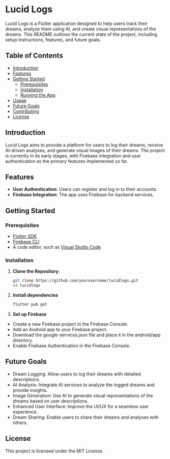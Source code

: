 # Lucid Logs

Lucid Logs is a Flutter application designed to help users track their dreams, analyze them using AI, and create visual representations of the dreams. This README outlines the current state of the project, including setup instructions, features, and future goals.

## Table of Contents
- [Introduction](#introduction)
- [Features](#features)
- [Getting Started](#getting-started)
  - [Prerequisites](#prerequisites)
  - [Installation](#installation)
  - [Running the App](#running-the-app)
- [Usage](#usage)
- [Future Goals](#future-goals)
- [Contributing](#contributing)
- [License](#license)

## Introduction

Lucid Logs aims to provide a platform for users to log their dreams, receive AI-driven analyses, and generate visual images of their dreams. The project is currently in its early stages, with Firebase integration and user authentication as the primary features implemented so far.

## Features

- **User Authentication**: Users can register and log in to their accounts.
- **Firebase Integration**: The app uses Firebase for backend services.

## Getting Started

### Prerequisites

- [Flutter SDK](https://flutter.dev/docs/get-started/install)
- [Firebase CLI](https://firebase.google.com/docs/cli)
- A code editor, such as [Visual Studio Code](https://code.visualstudio.com/)

### Installation

1. **Clone the Repository**:
   ```bash
   git clone https://github.com/yourusername/lucidlogs.git
   cd lucidlogs

2. **Install dependencies**
    ```bash
    flutter pub get

3. **Set up Firebase**

- Create a new Firebase project in the Firebase Console.
- Add an Android app to your Firebase project.
- Download the google-services.json file and place it in the android/app directory.
- Enable Firebase Authentication in the Firebase Console.

## Future Goals

- Dream Logging: Allow users to log their dreams with detailed descriptions.
- AI Analysis: Integrate AI services to analyze the logged dreams and provide insights.
- Image Generation: Use AI to generate visual representations of the dreams based on user descriptions.
- Enhanced User Interface: Improve the UI/UX for a seamless user experience.
- Dream Sharing: Enable users to share their dreams and analyses with others.

## License

This project is licensed under the MIT License.
